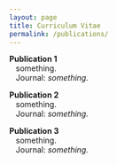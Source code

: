 ```yaml
---
layout: page
title: Curriculum Vitae
permalink: /publications/
---
```


**Publication 1** <br />
&nbsp;&nbsp;&nbsp;something.<br />
&nbsp;&nbsp;&nbsp;Journal: _something._

**Publication 2** <br />
&nbsp;&nbsp;&nbsp;something.<br />
&nbsp;&nbsp;&nbsp;Journal: _something._

**Publication 3** <br />
&nbsp;&nbsp;&nbsp;something. <br />
&nbsp;&nbsp;&nbsp;Journal: _something._

<!--**Propaedeutic in Mathematics and Physics specialized in Engineering.** <br />
&nbsp;&nbsp;&nbsp;Université Catholique de Louvain (2010 - 2011).<br />
<br />-->
